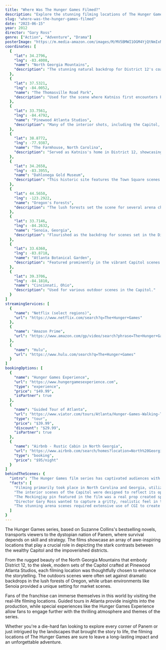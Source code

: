 ```yaml
---
title: "Where Was The Hunger Games Filmed?"
description: "Explore the stunning filming locations of The Hunger Games series, showcasing the diverse landscapes of North America that brought Panem to life."
slug: "where-was-the-hunger-games-filmed"
date: "2023-06-15"
year: 2012
director: "Gary Ross"
genre: ["Action", "Adventure", "Drama"]
posterImage: "https://m.media-amazon.com/images/M/MV5BMWI1OGM4YjQtNmIxNi00YmE2LWJkNTAtY2Q0YjU4NTI5NWQyXkEyXkFqcGc@._V1_SX300.jpg"
coordinates: [
  { 
    "lat": 34.2796, 
    "lng": -83.4008, 
    "name": "North Georgia Mountains", 
    "description": "The stunning natural backdrop for District 12's coal mining town."
  },
  { 
    "lat": 37.5321, 
    "lng": -84.0052, 
    "name": "The Thomasville Road Park", 
    "description": "Used for the scene where Katniss first encounters Peeta in the arena."
  },
  { 
    "lat": 33.7561, 
    "lng": -84.4792, 
    "name": "Pinewood Atlanta Studios", 
    "description": "Many of the interior shots, including the Capitol, were filmed here."
  },
  { 
    "lat": 38.8772, 
    "lng": -77.9387, 
    "name": "The Farmhouse, North Carolina", 
    "description": "Served as Katniss's home in District 12, showcasing rustic charm."
  },
  { 
    "lat": 34.2658, 
    "lng": -83.3955, 
    "name": "Dahlonega Gold Museum", 
    "description": "This historic site features the Town Square scenes from District 12."
  },
  { 
    "lat": 44.5650, 
    "lng": -123.2922, 
    "name": "Oregon's Forests", 
    "description": "The lush forests set the scene for several arena challenges."
  },
  { 
    "lat": 33.7146, 
    "lng": -84.2632, 
    "name": "Senoia, Georgia", 
    "description": "Flourished as the backdrop for scenes set in the District 12 marketplace."
  },
  { 
    "lat": 33.6360, 
    "lng": -83.8718, 
    "name": "Atlanta Botanical Garden", 
    "description": "Featured prominently in the vibrant Capitol scenes."
  },
  { 
    "lat": 39.3706, 
    "lng": -84.1810, 
    "name": "Cincinnati, Ohio", 
    "description": "Used for various outdoor scenes in the Capitol."
  }
]
streamingServices: [
  {
    "name": "Netflix (select regions)",
    "url": "https://www.netflix.com/search?q=The+Hunger+Games"
  },
  {
    "name": "Amazon Prime",
    "url": "https://www.amazon.com/gp/video/search?phrase=The+Hunger+Games"
  },
  {
    "name": "Hulu",
    "url": "https://www.hulu.com/search?q=The+Hunger+Games"
  }
]
bookingOptions: [
  {
    "name": "Hunger Games Experience",
    "url": "https://www.hungergamesexperience.com",
    "type": "experience",
    "price": "$49.99",
    "isPartner": true
  },
  {
    "name": "Guided Tour of Atlanta",
    "url": "https://www.viator.com/tours/Atlanta/Hunger-Games-Walking-Tour-Atlanta/d784-123456",
    "type": "tour",
    "price": "$39.99",
    "discount": "$29.99",
    "isPartner": true
  },
  {
    "name": "Airbnb - Rustic Cabin in North Georgia",
    "url": "https://www.airbnb.com/search/homes?location=North%20Georgia",
    "type": "booking",
    "price": "$95/night"
  }
]
behindTheScenes: {
  "intro": "The Hunger Games film series has captivated audiences with its thrilling story and dystopian themes. Filmed across various stunning locations in North America, the series brought the world of Panem to life with breathtaking scenery and well-crafted sets.",
  "facts": [
    "Filming primarily took place in North Carolina and Georgia, utilizing their varied landscapes.",
    "The interior scenes of the Capitol were designed to reflect its opulence and excess, contrasting sharply with District 12's austerity.",
    "The Mockingjay pin featured in the film was a real prop created specifically for the series, designed by a skilled jeweler.",
    "Director Gary Ross wanted to capture a gritty, realistic feel in the depiction of the Hunger Games, resulting in a raw and immersive experience.",
    "The stunning arena scenes required extensive use of CGI to create the dangerous environment that Katniss and Peeta navigated."
  ]
}
---
```


<HungerGamesGuide />

The Hunger Games series, based on Suzanne Collins's bestselling novels, transports viewers to the dystopian nation of Panem, where survival depends on skill and strategy. The films showcase an array of awe-inspiring locations that play a crucial role in depicting the stark contrasts between the wealthy Capitol and the impoverished districts.

From the rugged beauty of the North Georgia Mountains that embody District 12, to the sleek, modern sets of the Capitol crafted at Pinewood Atlanta Studios, each filming location was thoughtfully chosen to enhance the storytelling. The outdoors scenes were often set against dramatic backdrops in the lush forests of Oregon, while urban environments like Senoia provided a unique setting for market scenes.

Fans of the franchise can immerse themselves in this world by visiting the real-life filming locations. Guided tours in Atlanta provide insights into the production, while special experiences like the Hunger Games Experience allow fans to engage further with the thrilling atmosphere and themes of the series.

Whether you're a die-hard fan looking to explore every corner of Panem or just intrigued by the landscapes that brought the story to life, the filming locations of The Hunger Games are sure to leave a long-lasting impact and an unforgettable adventure.